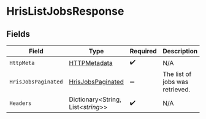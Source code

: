 # HrisListJobsResponse


## Fields

| Field                                                             | Type                                                              | Required                                                          | Description                                                       |
| ----------------------------------------------------------------- | ----------------------------------------------------------------- | ----------------------------------------------------------------- | ----------------------------------------------------------------- |
| `HttpMeta`                                                        | [HTTPMetadata](../../Models/Components/HTTPMetadata.md)           | :heavy_check_mark:                                                | N/A                                                               |
| `HrisJobsPaginated`                                               | [HrisJobsPaginated](../../Models/Components/HrisJobsPaginated.md) | :heavy_minus_sign:                                                | The list of jobs was retrieved.                                   |
| `Headers`                                                         | Dictionary<String, List<*string*>>                                | :heavy_check_mark:                                                | N/A                                                               |